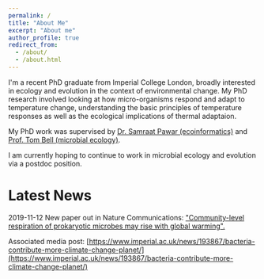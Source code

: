 ```yaml
---
permalink: /
title: "About Me"
excerpt: "About me"
author_profile: true
redirect_from: 
  - /about/
  - /about.html
---
```


I'm a recent PhD graduate from Imperial College London, broadly interested in ecology and evolution in the context of environmental change. My PhD research involved looking
at how micro-organisms respond and adapt to temperature change, understanding the basic principles of temperature responses as well 
as the ecological implications of thermal adaptaion. 

My PhD work was supervised by [Dr. Samraat Pawar (ecoinformatics)](https://mhasoba.pythonanywhere.com/pawarlab/default/index "Pawar Lab") 
and [Prof. Tom Bell (microbial ecology)](https://bellmicrobelab.wordpress.com "Bell Lab").

I am currently hoping to continue to work in microbial ecology and evolution via a postdoc position.

# Latest News

2019-11-12
New paper out in Nature Communications: ["Community-level respiration of prokaryotic microbes may rise with global warming".](https://www.nature.com/articles/s41467-019-13109-1)

Associated media post: [https://www.imperial.ac.uk/news/193867/bacteria-contribute-more-climate-change-planet/](https://www.imperial.ac.uk/news/193867/bacteria-contribute-more-climate-change-planet/)
